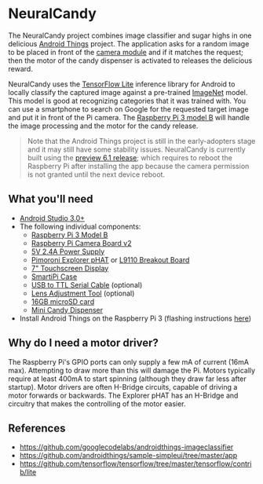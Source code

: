# NeuralCandy

The NeuralCandy project combines image classifier and sugar highs in one delicious [Android Things](https://developer.android.com/things/get-started/index.html) project. The application asks for a random image to be placed in front of the [camera module](https://www.raspberrypi.org/products/camera-module-v2/) and if it matches the request; then the motor of the candy dispenser is activated to releases the delicious reward.

NeuralCandy uses the  [TensorFlow Lite](https://github.com/tensorflow/tensorflow/tree/master/tensorflow/contrib/lite#tensorflow-lite) inference library for Android to locally classify the captured image against a pre-trained [ImageNet](http://image-net.org/) model. This model is good at recognizing categories that it was trained with. You can use a smartphone to search on Google for the requested target image and put it in front of the Pi camera. The [Raspberry Pi 3 model B](https://developer.android.com/things/hardware/raspberrypi.html) will handle the image processing and the motor for the candy release.

> Note that the Android Things project is still in the early-adopters stage and it may still have some stability issues. NeuralCandy is currently built using the [preview 6.1 release](https://developer.android.com/things/preview/releases.html#preview-6-1); which requires to reboot the Raspberry Pi after installing the app because the camera permission is not granted until the next device reboot.

## What you'll need

- [Android Studio 3.0+](https://developer.android.com/studio/index.html)
- The following individual components:
  - [Raspberry Pi 3 Model B](https://www.adafruit.com/product/3055)
  - [Raspberry Pi Camera Board v2](https://www.adafruit.com/product/3099)
  - [5V 2.4A Power Supply](https://www.adafruit.com/product/1995)
  - [Pimoroni Explorer pHAT](https://www.adafruit.com/product/3018) or [L9110 Breakout Board](https://www.ebay.com/sch/i.html?_from=R40&_trksid=p2047675.m570.l1313.TR0.TRC0.H0.XL9110+5V+Fan+Motor+Module.TRS5&_nkw=L9110+5V+Fan+Motor+Module&_sacat=0)
  - [7" Touchscreen Display](https://www.adafruit.com/product/2718)
  - [SmartiPi Case](https://www.adafruit.com/product/3576)
  - [USB to TTL Serial Cable](https://www.adafruit.com/product/954) (optional)
  - [Lens Adjustment Tool](https://www.adafruit.com/product/3518) (optional)
  - [16GB microSD card](https://www.amazon.com/gp/product/B010Q57SEE/ref=ox_sc_act_title_2?smid=ATVPDKIKX0DER&psc=1)
  - [Mini Candy Dispenser](https://www.amazon.com/gp/product/B00RM5UQP0/ref=ox_sc_act_title_1?smid=A25PA0SPA3UQ4X&psc=1)
- Install Android Things on the Raspberry Pi 3 (flashing instructions [here](https://developer.android.com/things/hardware/raspberrypi.html))

## Why do I need a motor driver?
The Raspberry Pi's GPIO ports can only supply a few mA of current (16mA max). Attempting to draw more than this will damage the Pi. Motors typically require at least 400mA to start spinning (although they draw far less after startup).  Motor drivers are often H-Bridge circuits, capable of driving a motor forwards or backwards. The Explorer pHAT has an H-Bridge and circuitry that makes the controlling of the motor easier.

## References
- https://github.com/googlecodelabs/androidthings-imageclassifier
- https://github.com/androidthings/sample-simpleui/tree/master/app
- https://github.com/tensorflow/tensorflow/tree/master/tensorflow/contrib/lite
